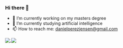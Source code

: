 ### Hi there 👋

<!--
**DanielPerezJensen/DanielPerezJensen** is a ✨ _special_ ✨ repository because its `README.md` (this file) appears on your GitHub profile.
-->

- 🔭 I’m currently working on my masters degree
- 🌱 I’m currently studying artificial intelligence
- 📫 How to reach me: danielperezjensen@gmail.com

<a href="https://github.com/anuraghazra/github-readme-stats">
  <img align="center" src="https://github-readme-stats.vercel.app/api/top-langs/?username=DanielPerezJensen&hide=html,jupyter%20notebook"/>
</a>
<a href="https://github.com/anuraghazra/convoychat">
  <img align="center" src="https://github-readme-stats.vercel.app/api?username=DanielPerezJensen&show_icons=true&theme=cobalt"/>
</a>
